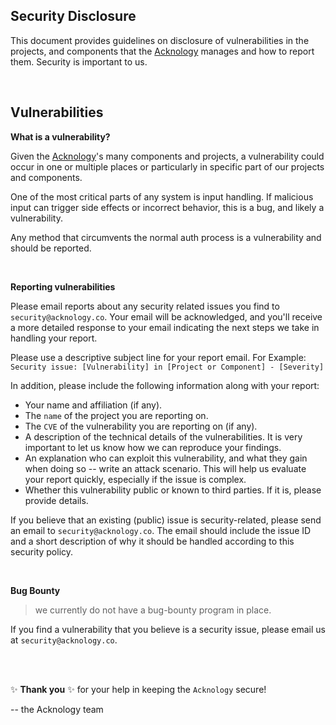 ## Security Disclosure

This document provides guidelines on disclosure of vulnerabilities in the projects, and components that the [Acknology](https://github.com/AcknologyHQ) manages and how to report them. Security is important to us.

<br>

## Vulnerabilities

**What is a vulnerability?**

Given the [Acknology](https://github.com/AcknologyHQ)'s many components and projects, a vulnerability could occur in one or multiple places or particularly in specific part of our projects and components.

One of the most critical parts of any system is input handling. If malicious input can trigger side effects or incorrect behavior, this is a bug, and likely a vulnerability.

Any method that circumvents the normal auth process is a vulnerability and should be reported.

<br>

**Reporting vulnerabilities**

Please email reports about any security related issues you find to `security@acknology.co`. Your email will be acknowledged, and you'll receive a more detailed response to your email indicating the next steps we take in handling your report. 

Please use a descriptive subject line for your report email. 
For Example: `Security issue: [Vulnerability] in [Project or Component] - [Severity]`

In addition, please include the following information along with your report: 

* Your name and affiliation (if any).
* The `name` of the project you are reporting on.
* The `CVE` of the vulnerability you are reporting on (if any).
* A description of the technical details of the vulnerabilities. It is very important to let us know how we can reproduce your findings.
* An explanation who can exploit this vulnerability, and what they gain when doing so -- write an attack scenario. This will help us evaluate your report quickly, especially if the issue is complex.
* Whether this vulnerability public or known to third parties. If it is, please provide details.

If you believe that an existing (public) issue is security-related, please send an email to `security@acknology.co`. The email should include the issue ID and a short description of why it should be handled according to this security policy.

<br>

**Bug Bounty**

> we currently do not have a bug-bounty program in place. 

If you find a vulnerability that you believe is a security issue, please email us at `security@acknology.co`.


<br>
<br>

✨ **Thank you** ✨ for your help in keeping the `Acknology` secure! 

-- the Acknology team

